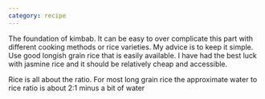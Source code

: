 ```yaml
---
category: recipe
---
```


The foundation of kimbab. It can be easy to over complicate this part with different cooking methods or rice varieties. My advice is to keep it simple. Use good longish grain rice that is easily available.
I have had the best luck with jasmine rice and it should be relatively cheap and accessible.

Rice is all about the ratio. For most long grain rice the approximate water to rice ratio is about 2:1 minus a bit of water  
